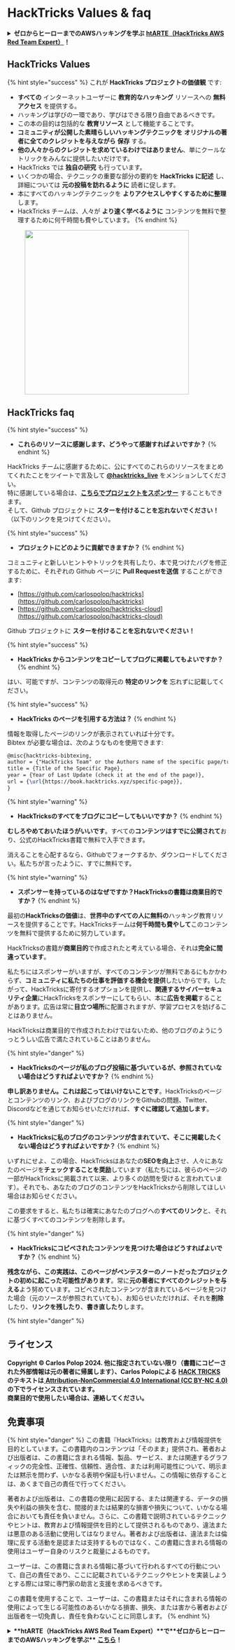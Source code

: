 # HackTricks Values & faq

<details>

<summary><strong>ゼロからヒーローまでのAWSハッキングを学ぶ</strong> <a href="https://training.hacktricks.xyz/courses/arte"><strong>htARTE（HackTricks AWS Red Team Expert）</strong></a><strong>！</strong></summary>

HackTricks をサポートする他の方法:

* **HackTricks で企業を宣伝したい** または **HackTricks をPDFでダウンロードしたい** 場合は [**SUBSCRIPTION PLANS**](https://github.com/sponsors/carlospolop) をチェックしてください！
* [**公式PEASS & HackTricksグッズ**](https://peass.creator-spring.com)を入手する
* [**The PEASS Family**](https://opensea.io/collection/the-peass-family)を発見し、独占的な [**NFTs**](https://opensea.io/collection/the-peass-family) のコレクションを見つける
* **Discord グループ** に参加する 💬 [**Discord group**](https://discord.gg/hRep4RUj7f) または [**telegram group**](https://t.me/peass) に参加するか、**Twitter** 🐦 [**@carlospolopm**](https://twitter.com/carlospolopm) をフォローする。
* **HackTricks** と [**HackTricks Cloud**](https://github.com/carlospolop/hacktricks-cloud) の GitHub リポジトリに **PRを提出** して、あなたのハッキングテクニックを共有する。

</details>

## HackTricks Values

{% hint style="success" %}
これが **HackTricks プロジェクトの価値観** です:

* **すべての** インターネットユーザーに **教育的なハッキング** リソースへの **無料アクセス** を提供する。
* ハッキングは学びの一環であり、学びはできる限り自由であるべきです。
* この本の目的は包括的な **教育リソース** として機能することです。
* **コミュニティが公開した素晴らしいハッキングテクニックを** **オリジナルの著者に全てのクレジットを与えながら** **保存** する。
* **他の人々からのクレジットを求めているわけではありません**、単にクールなトリックをみんなに提供したいだけです。
* HackTricks では **独自の研究** も行っています。
* いくつかの場合、テクニックの重要な部分の要約を **HackTricks に記述** し、詳細については **元の投稿を訪れるように** 読者に促します。
* 本にすべてのハッキングテクニックを **よりアクセスしやすくするために整理** します。
* HackTricks チームは、人々が **より速く学べるように** コンテンツを無料で整理するために何千時間も費やしています。
{% endhint %}

<figure><img src="../.gitbook/assets/hack tricks gif.gif" alt="" width="375"><figcaption></figcaption></figure>

## HackTricks faq

{% hint style="success" %}
* **これらのリソースに感謝します、どうやって感謝すればよいですか？**
{% endhint %}

HackTricks チームに感謝するために、公にすべてのこれらのリソースをまとめてくれたことをツイートで言及して [**@hacktricks\_live**](https://twitter.com/hacktricks\_live) をメンションしてください。\
特に感謝している場合は、[**こちらでプロジェクトをスポンサー**](https://github.com/sponsors/carlospolop) することもできます。\
そして、Github プロジェクトに **スターを付けることを忘れないでください！**（以下のリンクを見つけてください）。

{% hint style="success" %}
* **プロジェクトにどのように貢献できますか？**
{% endhint %}

コミュニティと新しいヒントやトリックを共有したり、本で見つけたバグを修正するために、それぞれの Github ページに **Pull Requestを送信** することができます:

* [https://github.com/carlospolop/hacktricks](https://github.com/carlospolop/hacktricks)
* [https://github.com/carlospolop/hacktricks-cloud](https://github.com/carlospolop/hacktricks-cloud)

Github プロジェクトに **スターを付けることを忘れないでください！**

{% hint style="success" %}
* **HackTricks からコンテンツをコピーしてブログに掲載してもよいですか？**
{% endhint %}

はい、可能ですが、コンテンツの取得元の **特定のリンクを** 忘れずに記載してください。

{% hint style="success" %}
* **HackTricks のページを引用する方法は？**
{% endhint %}

情報を取得したページのリンクが表示されていれば十分です。\
Bibtex が必要な場合は、次のようなものを使用できます:
```latex
@misc{hacktricks-bibtexing,
author = {"HackTricks Team" or the Authors name of the specific page/trick},
title = {Title of the Specific Page},
year = {Year of Last Update (check it at the end of the page)},
url = {\url{https://book.hacktricks.xyz/specific-page}},
}
```
{% hint style="warning" %}
* **HackTricksのすべてをブログにコピーしてもいいですか？**
{% endhint %}

**むしろやめておいたほうがいいです**。すべての**コンテンツはすでに公開されて**おり、公式のHackTricks書籍で無料で入手できます。

消えることを心配するなら、Githubでフォークするか、ダウンロードしてください。私たちが言ったように、すでに無料です。

{% hint style="warning" %}
* **スポンサーを持っているのはなぜですか？HackTricksの書籍は商業目的ですか？**
{% endhint %}

最初の**HackTricksの価値**は、**世界中のすべての人に無料の**ハッキング教育リソースを提供することです。HackTricksチームは**何千時間も費やして**このコンテンツを無料で提供するために努力しています。

HackTricksの書籍が**商業目的**で作成されたと考えている場合、それは**完全に間違っています**。

私たちにはスポンサーがいますが、すべてのコンテンツが無料であるにもかかわらず、**コミュニティに私たちの仕事を評価する機会を提供**したいからです。したがって、HackTricksに寄付するオプションを提供し、**関連するサイバーセキュリティ企業**にHackTricksをスポンサーにしてもらい、本に**広告を掲載**することがあります。広告は常に**目立つ場所**に配置されますが、学習プロセスを妨げることはありません。

HackTricksは商業目的で作成されたわけではないため、他のブログのようにうっとうしい広告で満たされていることはありません。

{% hint style="danger" %}
* **HackTricksのページが私のブログ投稿に基づいているが、参照されていない場合はどうすればよいですか？**
{% endhint %}

**申し訳ありません。これは起こってはいけないことです**。HackTricksのページとコンテンツのリンク、およびブログのリンクをGithubの問題、Twitter、Discordなどを通じてお知らせいただければ、**すぐに確認して追加します**。

{% hint style="danger" %}
* **HackTricksに私のブログのコンテンツが含まれていて、そこに掲載したくない場合はどうすればよいですか？**
{% endhint %}

いずれにせよ、この場合、HackTricksはあなたの**SEOを向上**させ、人々にあなたのページを**チェックすることを奨励**しています（私たちには、彼らのページの一部がHackTricksに掲載されて以来、より多くの訪問を受けると言われています）。それでも、あなたのブログのコンテンツをHackTricksから削除してほしい場合はお知らせください。

この要求をすると、私たちは確実にあなたのブログへの**すべてのリンク**と、それに基づくすべてのコンテンツを削除します。

{% hint style="danger" %}
* **HackTricksにコピペされたコンテンツを見つけた場合はどうすればよいですか？**
{% endhint %}

**残念ながら、この実践は、このページがペンテスターのノートだったプロジェクトの初めに起こった可能性があります**。常に**元の著者にすべてのクレジットを与える**よう努めています。コピペされたコンテンツが含まれているページを見つけた場合（元のソースが参照されていても）、お知らせいただければ、それを**削除**したり、**リンクを残したり**、**書き直したり**します。

{% hint style="danger" %}

## ライセンス

**Copyright © Carlos Polop 2024. 他に指定されていない限り（書籍にコピーされた外部情報は元の著者に帰属します）、Carlos Polopによる** [**HACK TRICKS**](https://github.com/carlospolop/hacktricks) **のテキストは**[ **Attribution-NonCommercial 4.0 International (CC BY-NC 4.0)**](https://creativecommons.org/licenses/by-nc/4.0/) **の下でライセンスされています。**\
**商業目的で使用したい場合は、連絡してください。**

## **免責事項**

{% hint style="danger" %}
この書籍『HackTricks』は教育および情報提供を目的としています。この書籍内のコンテンツは「そのまま」提供され、著者および出版者は、この書籍に含まれる情報、製品、サービス、または関連するグラフィックの完全性、正確性、信頼性、適合性、または利用可能性について、明示または黙示を問わず、いかなる表明や保証も行いません。この情報に依存することは、あくまで自己の責任で行ってください。

著者および出版者は、この書籍の使用に起因する、または関連する、データの損失や利益の損失を含む、間接的または結果的な損害や損失について、いかなる場合においても責任を負いません。さらに、この書籍で説明されているテクニックやヒントは、教育および情報提供を目的として提供されるものであり、違法または悪意のある活動に使用してはなりません。著者および出版者は、違法または倫理に反する活動を是認または支持するものではなく、この書籍に含まれる情報の使用はユーザー自身のリスクと裁量によるものです。

ユーザーは、この書籍に含まれる情報に基づいて行われるすべての行動について、自己の責任であり、ここに記載されているテクニックやヒントを実装しようとする際には常に専門家の助言と支援を求めるべきです。

この書籍を使用することで、ユーザーは、この書籍またはそれに含まれる情報の使用によって生じる可能性のあるいかなる損害、損失、または害から著者および出版者を一切免責し、責任を負わないことに同意します。
{% endhint %}

<details>

<summary><strong>**htARTE（HackTricks AWS Red Team Expert）**で**ゼロからヒーローまでのAWSハッキングを学ぶ**</strong> <a href="https://training.hacktricks.xyz/courses/arte"><strong>こちら</strong></a><strong>！</strong></summary>

HackTricksをサポートする他の方法：

* **HackTricksで企業を宣伝したい**または**HackTricksをPDFでダウンロードしたい**場合は、[**SUBSCRIPTION PLANS**](https://github.com/sponsors/carlospolop)をチェックしてください！
* [**公式PEASS＆HackTricksのグッズ**](https://peass.creator-spring.com)を入手してください
* [**The PEASS Family**](https://opensea.io/collection/the-peass-family)を発見し、独占的な[NFTs](https://opensea.io/collection/the-peass-family)のコレクションを見つけてください
* 💬 [**Discordグループ**](https://discord.gg/hRep4RUj7f)または[**telegramグループ**](https://t.me/peass)に**参加**するか、**Twitter** 🐦 [**@carlospolopm**](https://twitter.com/carlospolopm)を**フォロー**してください。
* **HackTricks**と[**HackTricks Cloud**](https://github.com/carlospolop/hacktricks-cloud)のgithubリポジトリにPRを提出して、あなたのハッキングトリックを共有してください。

</details>
